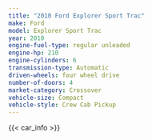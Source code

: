 ```yaml
---
title: "2010 Ford Explorer Sport Trac"
make: Ford
model: Explorer Sport Trac
year: 2010
engine-fuel-type: regular unleaded
engine-hp: 210
engine-cylinders: 6
transmission-type: Automatic
driven-wheels: four wheel drive
number-of-doors: 4
market-category: Crossover
vehicle-size: Compact
vehicle-style: Crew Cab Pickup
---
```


{{< car_info >}}
